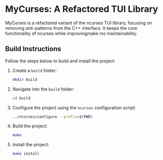 # MyCurses: A Refactored TUI Library

MyCurses is a refactored variant of the ncurses TUI library, focusing on removing anti-patterns from the C++ interface. It keeps the core functionality of ncurses while improvingmake ins maintainability. 

## Build Instructions

Follow the steps below to build and install the project:

1. Create a `build` folder:
    ```bash
    mkdir build
    ```

2. Navigate into the `build` folder:
    ```bash
    cd build
    ```

3. Configure the project using the `ncurses` configuration script:
    ```bash
    ../ncurses/configure --prefix=$(PWD)
    ```

4. Build the project:
    ```bash
    make
    ```

5. Install the project:
    ```bash
    make install
    ```
